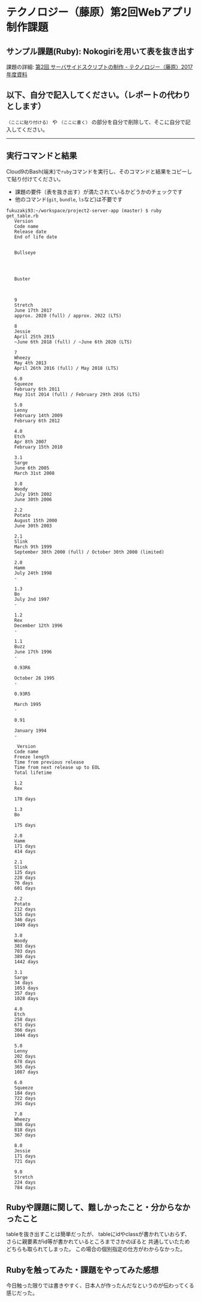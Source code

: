 # テクノロジー（藤原）第2回Webアプリ制作課題

## サンプル課題(Ruby): Nokogiriを用いて表を抜き出す

課題の詳細: [第2回 サーバサイドスクリプトの制作 - テクノロジー（藤原）2017年度資料](https://kd-site2017.firebaseapp.com/project2-server-app/)

## 以下、自分で記入してください。（レポートの代わりとします）

`（ここに貼り付ける）` や `（ここに書く）` の部分を自分で削除して、そこに自分で記入してください。

----------------------

## 実行コマンドと結果

Cloud9のBash(端末)で`ruby`コマンドを実行し、そのコマンドと結果をコピーして貼り付けてください。

- 課題の要件（表を抜き出す）が満たされているかどうかのチェックです
- 他のコマンド(`git`, `bundle`, `ls`など)は不要です

```
fukuzaki93:~/workspace/project2-server-app (master) $ ruby get_table.rb 
   Version 
   Code name 
   Release date 
   End of life date 

   
   Bullseye 
   
   

   
   Buster 
   
   

   9 
   Stretch 
   June 17th 2017 
   approx. 2020 (full) / approx. 2022 (LTS)  

   8 
   Jessie   
   April 25th 2015    
   ~June 6th 2018 (full) / ~June 6th 2020 (LTS) 

   7 
   Wheezy   
   May 4th 2013       
   April 26th 2016 (full) / May 2018 (LTS) 

   6.0 
   Squeeze 
   February 6th 2011 
   May 31st 2014 (full) / February 29th 2016 (LTS) 

   5.0 
   Lenny     
   February 14th 2009 
   February 6th 2012 

   4.0 
   Etch       
   Apr 8th 2007       
   February 15th 2010 

   3.1 
   Sarge     
   June 6th 2005      
   March 31st 2008 

   3.0 
   Woody     
   July 19th 2002     
   June 30th 2006  

   2.2 
   Potato   
   August 15th 2000   
   June 30th 2003 

   2.1 
   Slink     
   March 9th 1999     
   September 30th 2000 (full) / October 30th 2000 (limited) 

   2.0 
   Hamm       
   July 24th 1998     
   - 

   1.3 
   Bo           
   July 2nd 1997      
   - 

   1.2 
   Rex         
   December 12th 1996 
   - 

   1.1 
   Buzz       
   June 17th 1996     
   - 

   0.93R6 
                          
   October 26 1995    
   - 

   0.93R5 
                          
   March 1995         
   - 

   0.91   
                          
   January 1994 
   - 

    Version 
   Code name 
   Freeze length 
   Time from previous release 
   Time from next release up to EOL 
   Total lifetime 

   1.2 
   Rex 
   
   178 days 

   1.3 
   Bo 
   
   175 days 

   2.0 
   Hamm 
   171 days 
   414 days 

   2.1 
   Slink 
   125 days 
   228 days 
   76 days 
   601 days 

   2.2 
   Potato 
   212 days 
   525 days 
   346 days 
   1049 days 

   3.0 
   Woody 
   383 days 
   703 days 
   389 days 
   1442 days 

   3.1 
   Sarge 
   34 days 
   1053 days 
   357 days 
   1028 days 

   4.0 
   Etch 
   258 days 
   671 days 
   366 days 
   1044 days 

   5.0 
   Lenny
   202 days 
   678 days 
   365 days 
   1087 days 

   6.0 
   Squeeze 
   184 days 
   722 days 
   391 days 

   7.0 
   Wheezy 
   308 days 
   818 days 
   367 days 

   8.0 
   Jessie 
   171 days 
   721 days 

   9.0 
   Stretch 
   224 days 
   784 days 
```

## Rubyや課題に関して、難しかったこと・分からなかったこと

tableを抜き出すことは簡単だったが、
tableにidやclassが書かれていおらず、
さらに親要素がid等が書かれているところまでさかのぼると
共通していたためどちらも取られてしまった。
この場合の個別指定の仕方がわからなかった。

## Rubyを触ってみた・課題をやってみた感想

今日触った限りでは書きやすく、日本人が作ったんだなというのが伝わってくる感じだった。

